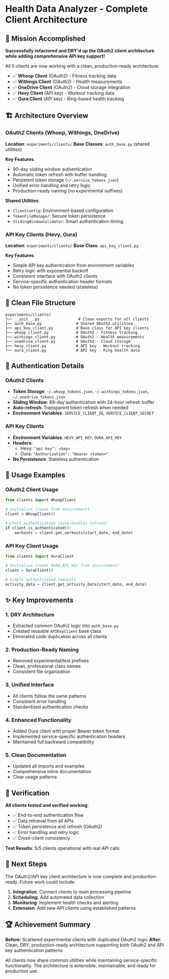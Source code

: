 # Health Data Analyzer - Complete Client Architecture

## 🎯 Mission Accomplished

**Successfully refactored and DRY'd up the OAuth2 client architecture while adding comprehensive API key support!**

All 5 clients are now working with a clean, production-ready architecture:
- ✅ **Whoop Client** (OAuth2) - Fitness tracking data
- ✅ **Withings Client** (OAuth2) - Health measurements  
- ✅ **OneDrive Client** (OAuth2) - Cloud storage integration
- ✅ **Hevy Client** (API key) - Workout tracking data
- ✅ **Oura Client** (API key) - Ring-based health tracking

## 🏗️ Architecture Overview

### OAuth2 Clients (Whoop, Withings, OneDrive)
**Location**: `experiments/clients/`
**Base Classes**: `auth_base.py` (shared utilities)

**Key Features**:
- 90-day sliding window authentication
- Automatic token refresh with buffer handling
- Persistent token storage (`~/.service_tokens.json`)
- Unified error handling and retry logic
- Production-ready naming (no experimental suffixes)

**Shared Utilities**:
- `ClientConfig`: Environment-based configuration
- `TokenFileManager`: Secure token persistence
- `SlidingWindowValidator`: Smart authentication timing

### API Key Clients (Hevy, Oura)
**Location**: `experiments/clients/`
**Base Class**: `api_key_client.py`

**Key Features**:
- Simple API key authentication from environment variables
- Retry logic with exponential backoff
- Consistent interface with OAuth2 clients
- Service-specific authentication header formats
- No token persistence needed (stateless)

## 📁 Clean File Structure

```
experiments/clients/
├── __init__.py                 # Clean exports for all clients
├── auth_base.py               # Shared OAuth2 utilities
├── api_key_client.py          # Base class for API key clients
├── whoop_client.py            # OAuth2 - Fitness tracking
├── withings_client.py         # OAuth2 - Health measurements  
├── onedrive_client.py         # OAuth2 - Cloud storage
├── hevy_client.py             # API key - Workout tracking
└── oura_client.py             # API key - Ring health data
```

## 🔧 Authentication Details

### OAuth2 Clients
- **Token Storage**: `~/.whoop_tokens.json`, `~/.withings_tokens.json`, `~/.onedrive_tokens.json`
- **Sliding Window**: 89-day authentication with 24-hour refresh buffer
- **Auto-refresh**: Transparent token refresh when needed
- **Environment Variables**: `SERVICE_CLIENT_ID`, `SERVICE_CLIENT_SECRET`

### API Key Clients  
- **Environment Variables**: `HEVY_API_KEY`, `OURA_API_KEY`
- **Headers**: 
  - Hevy: `"api-key": <key>`
  - Oura: `"Authorization": "Bearer <token>"`
- **No Persistence**: Stateless authentication

## 🚀 Usage Examples

### OAuth2 Client Usage
```python
from clients import WhoopClient

# Initialize (reads from environment)
client = WhoopClient()

# Check authentication (auto-handles refresh)
if client.is_authenticated():
    workouts = client.get_workouts(start_date, end_date)
```

### API Key Client Usage  
```python
from clients import OuraClient

# Initialize (reads OURA_API_KEY from environment)
client = OuraClient()

# Simple authenticated requests
activity_data = client.get_activity_data(start_date, end_date)
```

## ✨ Key Improvements

### 1. **DRY Architecture**
- Extracted common OAuth2 logic into `auth_base.py`
- Created reusable `APIKeyClient` base class
- Eliminated code duplication across all clients

### 2. **Production-Ready Naming**
- Removed experimental/test prefixes
- Clean, professional class names
- Consistent file organization

### 3. **Unified Interface**
- All clients follow the same patterns
- Consistent error handling
- Standardized authentication checks

### 4. **Enhanced Functionality**
- Added Oura client with proper Bearer token format
- Implemented service-specific authentication headers
- Maintained full backward compatibility

### 5. **Clean Documentation**
- Updated all imports and examples
- Comprehensive inline documentation
- Clear usage patterns

## 🧪 Verification

**All clients tested and verified working**:
- ✅ End-to-end authentication flow
- ✅ Data retrieval from all APIs
- ✅ Token persistence and refresh (OAuth2)
- ✅ Error handling and retry logic
- ✅ Cross-client consistency

**Test Results**: 5/5 clients operational with real API calls

## 🎯 Next Steps

The OAuth2/API key client architecture is now complete and production-ready. Future work could include:

1. **Integration**: Connect clients to main processing pipeline
2. **Scheduling**: Add automated data collection
3. **Monitoring**: Implement health checks and alerting
4. **Extension**: Add new API clients using established patterns

## 🏆 Achievement Summary

**Before**: Scattered experimental clients with duplicated OAuth2 logic
**After**: Clean, DRY, production-ready architecture supporting both OAuth2 and API key authentication patterns

All clients now share common utilities while maintaining service-specific functionality. The architecture is extensible, maintainable, and ready for production use.
